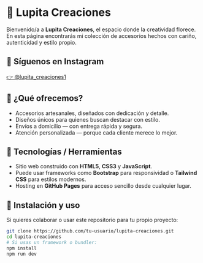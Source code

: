 # 🌸 Lupita Creaciones

Bienvenido/a a **Lupita Creaciones**, el espacio donde la creatividad florece. En esta página encontrarás mi colección de accesorios hechos con cariño, autenticidad y estilo propio.

## 📸 Síguenos en Instagram  
[👉 @lupita_creaciones1](https://www.instagram.com/lupita_creaciones1/)  

## 🎨 ¿Qué ofrecemos?  
- Accesorios artesanales, diseñados con dedicación y detalle.  
- Diseños únicos para quienes buscan destacar con estilo.  
- Envíos a domicilio — con entrega rápida y segura.  
- Atención personalizada — porque cada cliente merece lo mejor.

## 🧰 Tecnologías / Herramientas  
- Sitio web construido con **HTML5**, **CSS3** y **JavaScript**.  
- Puede usar frameworks como **Bootstrap** para responsividad o **Tailwind CSS** para estilos modernos.  
- Hosting en **GitHub Pages** para acceso sencillo desde cualquier lugar.

## 🚀 Instalación y uso  
Si quieres colaborar o usar este repositorio para tu propio proyecto:
```bash
git clone https://github.com/tu-usuario/lupita-creaciones.git
cd lupita-creaciones
# Si usas un framework o bundler:
npm install
npm run dev
